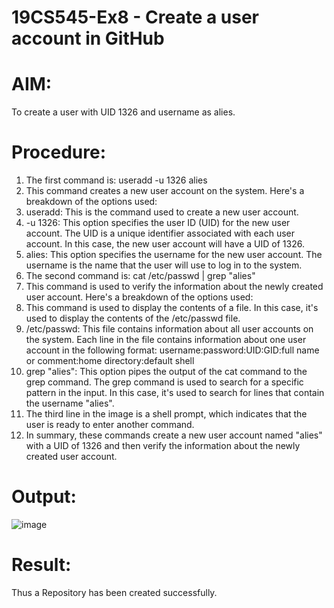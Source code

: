 # 19CS545-Ex8 - Create a user account in GitHub



# AIM:

To create a user with UID 1326 and username as alies.


# Procedure:
1. The first command is: useradd -u 1326 alies 
2. This command creates a new user account on the system. Here's a breakdown of the options 
used: 
1. useradd: This is the command used to create a new user account. 
2. -u 1326: This option specifies the user ID (UID) for the new user account. The UID is a 
unique identifier associated with each user account. In this case, the new user account 
will have a UID of 1326. 
3. alies: This option specifies the username for the new user account. The username is 
the name that the user will use to log in to the system. 
3. The second command is: cat /etc/passwd | grep "alies" 
4. This command is used to verify the information about the newly created user account. Here's a 
breakdown of the options used: 
1. This command is used to display the contents of a file. In this case, it's used to 
display the contents of the /etc/passwd file. 
2. /etc/passwd: This file contains information about all user accounts on the system. 
Each line in the file contains information about one user account in the following format: 
username:password:UID:GID:full name or comment:home directory:default shell 
3. grep "alies": This option pipes the output of the cat command to the grep
command. The grep command is used to search for a specific pattern in the input. In 
this case, it's used to search for lines that contain the username "alies". 
5. The third line in the image is a shell prompt, which indicates that the user is ready to enter 
another command. 
6. In summary, these commands create a new user account named "alies" with a UID of 1326 and 
then verify the information about the newly created user account.


# Output:

![image](https://github.com/user-attachments/assets/2c31cd67-3d94-400e-bb4d-09ac61e3915e)


# Result:

Thus a Repository has been created successfully.
